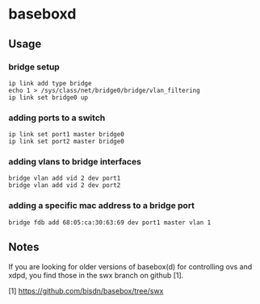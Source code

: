 # baseboxd

## Usage

### bridge setup

```
ip link add type bridge
echo 1 > /sys/class/net/bridge0/bridge/vlan_filtering
ip link set bridge0 up
```

### adding ports to a switch

```
ip link set port1 master bridge0
ip link set port2 master bridge0
```

### adding vlans to bridge interfaces

```
bridge vlan add vid 2 dev port1
bridge vlan add vid 2 dev port2
```


### adding a specific mac address to a bridge port

```
bridge fdb add 68:05:ca:30:63:69 dev port1 master vlan 1
```

## Notes

If you are looking for older versions of basebox(d) for controlling 
ovs and xdpd, you find those in the swx branch on github [1].

[1] https://github.com/bisdn/basebox/tree/swx
